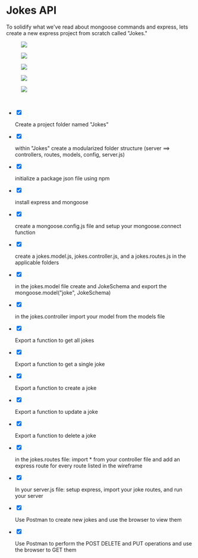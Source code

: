 <div class="module_description active_lesson_with_video ">
									
            
            
            
            
<h1 class="text-center">Jokes API</h1><p>To solidify what we've read about mongoose commands and express, lets create a new express project from scratch called "Jokes."</p><figure><img src="https://s3.amazonaws.com/General_V88/boomyeah2015/codingdojo/curriculum/content/chapter/JokeAPI_%282%29.png"></figure><figure><img src="https://s3.amazonaws.com/General_V88/boomyeah2015/codingdojo/curriculum/content/chapter/Screenshot_from_2020-01-09_13-19-59.png"></figure><figure><img src="https://s3.amazonaws.com/General_V88/boomyeah2015/codingdojo/curriculum/content/chapter/Screenshot_from_2020-01-09_13-13-59.png"></figure><figure><img src="https://s3.amazonaws.com/General_V88/boomyeah2015/codingdojo/curriculum/content/chapter/Screenshot_from_2020-01-09_13-09-27.png"></figure><figure><img src="https://s3.amazonaws.com/General_V88/boomyeah2015/codingdojo/curriculum/content/chapter/Screenshot_from_2020-01-09_13-06-32.png"></figure><p><br></p>
        
        
        
        
        
</div>
<div class="todo_content">
										<ul class="todo_item_parent">
											<form action="/tracks/submit_todo" method="post" id="form_to_do_items">		
													<li>
														<input type="hidden" name="module_to_do_item_id[]" value="0">	
														<input type="hidden" name="is_completed[]" value="0" class="todo_status">	
														<input type="checkbox" id="todo_item_0" checked="checked" class="todo_check">														
														<label for="todo_item_0" class="todo_list_item">
															<div class="item_checkbox checked"></div>
															<p>Create a project folder named "Jokes"</p>	
														</label>	
													</li>
													<li>
														<input type="hidden" name="module_to_do_item_id[]" value="1">	
														<input type="hidden" name="is_completed[]" value="0" class="todo_status">	
														<input type="checkbox" id="todo_item_1" checked="checked" class="todo_check">														
														<label for="todo_item_1" class="todo_list_item">
															<div class="item_checkbox checked"></div>
															<p>within "Jokes" create a modularized folder structure (server ==&gt; controllers, routes, models, config, server.js)</p>	
														</label>	
													</li>
													<li>
														<input type="hidden" name="module_to_do_item_id[]" value="2">	
														<input type="hidden" name="is_completed[]" value="0" class="todo_status">	
														<input type="checkbox" id="todo_item_2" checked="checked" class="todo_check">														
														<label for="todo_item_2" class="todo_list_item">
															<div class="item_checkbox checked"></div>
															<p>initialize a package json file using npm</p>	
														</label>	
													</li>
													<li>
														<input type="hidden" name="module_to_do_item_id[]" value="3">	
														<input type="hidden" name="is_completed[]" value="0" class="todo_status">	
														<input type="checkbox" id="todo_item_3" checked="checked" class="todo_check">														
														<label for="todo_item_3" class="todo_list_item">
															<div class="item_checkbox checked"></div>
															<p>install express and mongoose</p>	
														</label>	
													</li>
													<li>
														<input type="hidden" name="module_to_do_item_id[]" value="4">	
														<input type="hidden" name="is_completed[]" value="0" class="todo_status">	
														<input type="checkbox" id="todo_item_4" checked="checked" class="todo_check">														
														<label for="todo_item_4" class="todo_list_item">
															<div class="item_checkbox checked"></div>
															<p>create a mongoose.config.js file and setup your mongoose.connect function</p>	
														</label>	
													</li>
													<li>
														<input type="hidden" name="module_to_do_item_id[]" value="5">	
														<input type="hidden" name="is_completed[]" value="0" class="todo_status">	
														<input type="checkbox" id="todo_item_5" checked="checked" class="todo_check">														
														<label for="todo_item_5" class="todo_list_item">
															<div class="item_checkbox checked"></div>
															<p>create a jokes.model.js, jokes.controller.js, and a jokes.routes.js in the applicable folders</p>	
														</label>	
													</li>
													<li>
														<input type="hidden" name="module_to_do_item_id[]" value="6">	
														<input type="hidden" name="is_completed[]" value="0" class="todo_status">	
														<input type="checkbox" id="todo_item_6" checked="checked" class="todo_check">														
														<label for="todo_item_6" class="todo_list_item">
															<div class="item_checkbox checked"></div>
															<p>in the jokes.model file create and JokeSchema and export the mongoose.model("joke", JokeSchema)</p>	
														</label>	
													</li>
													<li>
														<input type="hidden" name="module_to_do_item_id[]" value="7">	
														<input type="hidden" name="is_completed[]" value="0" class="todo_status">	
														<input type="checkbox" id="todo_item_7" checked="checked" class="todo_check">														
														<label for="todo_item_7" class="todo_list_item">
															<div class="item_checkbox checked"></div>
															<p>in the jokes.controller import your model from the models file</p>	
														</label>	
													</li>
													<li>
														<input type="hidden" name="module_to_do_item_id[]" value="8">	
														<input type="hidden" name="is_completed[]" value="0" class="todo_status">	
														<input type="checkbox" id="todo_item_8" checked="checked" class="todo_check">														
														<label for="todo_item_8" class="todo_list_item">
															<div class="item_checkbox checked"></div>
															<p>Export a function to get all jokes</p>	
														</label>	
													</li>
													<li>
														<input type="hidden" name="module_to_do_item_id[]" value="9">	
														<input type="hidden" name="is_completed[]" value="0" class="todo_status">	
														<input type="checkbox" id="todo_item_9" checked="checked" class="todo_check">														
														<label for="todo_item_9" class="todo_list_item">
															<div class="item_checkbox checked"></div>
															<p>Export a function to get a single joke</p>	
														</label>	
													</li>
													<li>
														<input type="hidden" name="module_to_do_item_id[]" value="10">	
														<input type="hidden" name="is_completed[]" value="0" class="todo_status">	
														<input type="checkbox" id="todo_item_10" checked="checked" class="todo_check">														
														<label for="todo_item_10" class="todo_list_item">
															<div class="item_checkbox checked"></div>
															<p>Export a function to create a joke</p>	
														</label>	
													</li>
													<li>
														<input type="hidden" name="module_to_do_item_id[]" value="11">	
														<input type="hidden" name="is_completed[]" value="0" class="todo_status">	
														<input type="checkbox" id="todo_item_11" checked="checked" class="todo_check">														
														<label for="todo_item_11" class="todo_list_item">
															<div class="item_checkbox checked"></div>
															<p>Export a function to update a joke</p>	
														</label>	
													</li>
													<li>
														<input type="hidden" name="module_to_do_item_id[]" value="12">	
														<input type="hidden" name="is_completed[]" value="0" class="todo_status">	
														<input type="checkbox" id="todo_item_12" checked="checked" class="todo_check">														
														<label for="todo_item_12" class="todo_list_item">
															<div class="item_checkbox checked"></div>
															<p>Export a function to delete a joke</p>	
														</label>	
													</li>
													<li>
														<input type="hidden" name="module_to_do_item_id[]" value="13">	
														<input type="hidden" name="is_completed[]" value="0" class="todo_status">	
														<input type="checkbox" id="todo_item_13" checked="checked" class="todo_check">														
														<label for="todo_item_13" class="todo_list_item">
															<div class="item_checkbox checked"></div>
															<p>in the jokes.routes file: import * from your controller file and add an express route for every route listed in the wireframe</p>	
														</label>	
													</li>
													<li>
														<input type="hidden" name="module_to_do_item_id[]" value="14">	
														<input type="hidden" name="is_completed[]" value="0" class="todo_status">	
														<input type="checkbox" id="todo_item_14" checked="checked" class="todo_check">														
														<label for="todo_item_14" class="todo_list_item">
															<div class="item_checkbox checked"></div>
															<p>In your server.js file: setup express, import your joke routes, and run your server</p>	
														</label>	
													</li>
													<li>
														<input type="hidden" name="module_to_do_item_id[]" value="15">	
														<input type="hidden" name="is_completed[]" value="0" class="todo_status">	
														<input type="checkbox" id="todo_item_15" checked="checked" class="todo_check">														
														<label for="todo_item_15" class="todo_list_item">
															<div class="item_checkbox checked"></div>
															<p>Use Postman to create new jokes and use the browser to view them</p>	
														</label>	
													</li>
													<li>
														<input type="hidden" name="module_to_do_item_id[]" value="16">	
														<input type="hidden" name="is_completed[]" value="0" class="todo_status">	
														<input type="checkbox" id="todo_item_16" checked="checked" class="todo_check">														
														<label for="todo_item_16" class="todo_list_item">
															<div class="item_checkbox checked"></div>
															<p>Use Postman to perform the POST DELETE and PUT operations and use the browser to GET them</p>	
														</label>	
													</li>									
												<input type="hidden" name="id" id="task_todo_id" value="5340033">
												<input type="hidden" name="chapter_module_id" value="45750">
												<input type="hidden" name="track_id" value="130">
												<input type="hidden" name="authenticity_token" value="sLO65z81Un8ogC/FYv7u6xcsFvuzeOSgTThZDbHAsxY=">
											</form>
										</ul>
									</div>
